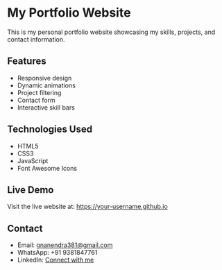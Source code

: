 # My Portfolio Website

This is my personal portfolio website showcasing my skills, projects, and contact information.

## Features
- Responsive design
- Dynamic animations
- Project filtering
- Contact form
- Interactive skill bars

## Technologies Used
- HTML5
- CSS3
- JavaScript
- Font Awesome Icons

## Live Demo
Visit the live website at: https://your-username.github.io

## Contact
- Email: gnanendra381@gmail.com
- WhatsApp: +91 9381847761
- LinkedIn: [Connect with me](https://www.linkedin.com/in/gnanendra-kilaptla) 